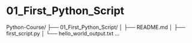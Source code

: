 # 01_First_Python_Script
Python-Course/ ├── 01_First_Python_Script/ │   ├── README.md │   ├── first_script.py │   └── hello_world_output.txt ...
